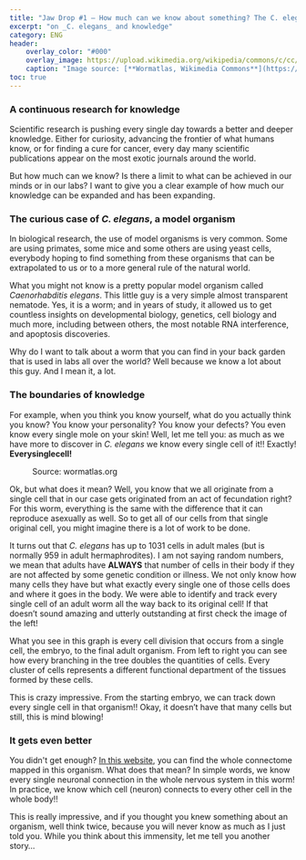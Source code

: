 ```yaml
---
title: "Jaw Drop #1 – How much can we know about something? The C. elegans story."
excerpt: "on _C. elegans_ and knowledge"
category: ENG
header:
    overlay_color: "#000"
    overlay_image: https://upload.wikimedia.org/wikipedia/commons/c/cc/Adult_Caenorhabditis_elegans.jpg
    caption: "Image source: [**Wormatlas, Wikimedia Commons**](https://upload.wikimedia.org/wikipedia/commons/c/cc/Adult_Caenorhabditis_elegans.jpg)"
toc: true
---
```

### A continuous research for knowledge
Scientific research is pushing every single day towards a better and deeper knowledge. Either for curiosity, advancing the frontier of what humans know, or for finding a cure for cancer, every day many scientific publications appear on the most exotic journals around the world.

But how much can we know? Is there a limit to what can be achieved in our minds or in our labs? I want to give you a clear example of how much our knowledge can be expanded and has been expanding.

### The curious case of _C. elegans_, a model organism
In biological research, the use of model organisms is very common. Some are using primates, some mice and some others are using yeast cells, everybody hoping to find something from these organisms that can be extrapolated to us or to a more general rule of the natural world.

What you might not know is a pretty popular model organism called _Caenorhabditis elegans_. This little guy is a very simple almost transparent nematode. Yes, it is a worm; and in years of study, it allowed us to get countless insights on developmental biology, genetics, cell biology and much more, including between others, the most notable RNA interference, and apoptosis discoveries.

Why do I want to talk about a worm that you can find in your back garden that is used in labs all over the world? Well because we know a lot about this guy. And I mean it, a lot.

### The boundaries of knowledge
For example, when you think you know yourself, what do you actually think you know? You know your personality? You know your defects? You even know every single mole on your skin! Well, let me tell you: as much as we have more to discover in _C. elegans_ we know every single cell of it!! Exactly! **Everysinglecell!**

<figure style="width: 300px" class="align-left">
        <img src="https://wormatlas.org/images/embryoniclineage.jpg" alt="">
        <figcaption>Source: wormatlas.org</figcaption>
</figure> 

Ok, but what does it mean? Well, you know that we all originate from a single cell that in our case gets originated from an act of fecundation right? For this worm, everything is the same with the difference that it can reproduce asexually as well. So to get all of our cells from that single original cell, you might imagine there is a lot of work to be done.

It turns out that _C. elegans_ has up to 1031 cells in adult males (but is normally 959 in adult hermaphrodites). I am not saying random numbers, we mean that adults have **ALWAYS** that number of cells in their body if they are not affected by some genetic condition or illness. We not only know how many cells they have but what exactly every single one of those cells does and where it goes in the body. We were able to identify and track every single cell of an adult worm all the way back to its original cell! If that doesn’t sound amazing and utterly outstanding at first check the image of the left!

What you see in this graph is every cell division that occurs from a single cell, the embryo, to the final adult organism. From left to right you can see how every branching in the tree doubles the quantities of cells. Every cluster of cells represents a different functional department of the tissues formed by these cells.

This is crazy impressive. From the starting embryo, we can track down every single cell in that organism!! Okay, it doesn’t have that many cells but still, this is mind blowing!

### It gets even better
You didn't get enough? <a href="https://neurodata.io/project/connectomes/">In this website</a>, you can find the whole connectome mapped in this organism. What does that mean? In simple words, we know every single neuronal connection in the whole nervous system in this worm! In practice, we know which cell (neuron) connects to every other cell in the whole body!!

This is really impressive, and if you thought you knew something about an organism, well think twice, because you will never know as much as I just told you. While you think about this immensity, let me tell you another story…